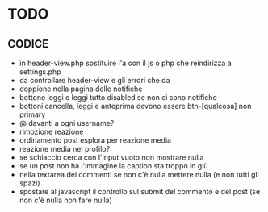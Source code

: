 # TODO

## CODICE

- in header-view.php sostituire l'a con il js o php che reindirizza a settings.php
- da controllare header-view e gli errori che da
- doppione nella pagina delle notifiche
- bottone leggi e leggi tutto disabled se non ci sono notifiche
- bottoni cancella, leggi e anteprima devono essere btn-[qualcosa] non primary
- @ davanti a ogni username?
- rimozione reazione
- ordinamento post esplora per reazione media
- reazione media nel profilo?
- se schiaccio cerca con l'input vuoto non mostrare nulla
- se un post non ha l'immagine la caption sta troppo in giù
- nella textarea dei commenti se non c'è nulla mettere nulla (e non tutti gli spazi)
- spostare al javascript il controllo sul submit del commento e del post (se non c'è nulla non fare nulla)
